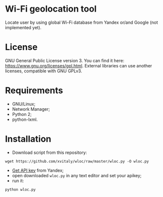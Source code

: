 # Wi-Fi geolocation tool
Locate user by using global Wi-Fi database from Yandex or/and Google (not implemented yet).

# License
GNU General Public License version 3. You can find it here: https://www.gnu.org/licenses/gpl.html. External libraries can use another licenses, compatible with GNU GPLv3.

# Requirements
 * GNU/Linux;
 * Network Manager;
 * Python 2;
 * python-lxml.

# Installation
 * Download script from this repository:
 ```
 wget https://github.com/xvitaly/wloc/raw/master/wloc.py -O wloc.py
 ```
 * [Get API key](https://tech.yandex.ru/maps/keys/get/) from Yandex;
 * open downloaded `wloc.py` in any text editor and set your apikey;
 * run it:
 ```
 python wloc.py
 ```
